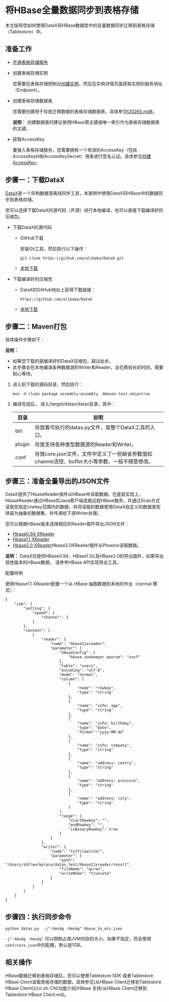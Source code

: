 # 将HBase全量数据同步到表格存储

本文指导您如何使用DataX将HBase数据库中的全量数据同步迁移到表格存储（Tablestore）中。

## 准备工作

-   [开通表格存储服务](/cn.zh-CN/快速入门/开通表格存储服务.md)
-   创建表格存储实例

    您需要在表格存储控制台[创建实例](/cn.zh-CN/快速入门/创建实例.md)，然后在实例详情页面获取实例的服务地址（Endpoint）。

-   创建表格存储数据表

    您需要创建用于存放迁移数据的表格存储数据表，具体参见[t20265.md\#](/cn.zh-CN/快速入门/创建数据表.md)。

    **说明：** 创建数据表时建议使用HBase原主键或唯一索引作为表格存储数据表的主键。

-   获取AccessKey

    要接入表格存储服务，您需要拥有一个有效的AccessKey（包括AccessKeyId和AccessKeySecret）用来进行签名认证。具体参见[创建AccessKey]()。


## 步骤一：下载DataX

[DataX](https://github.com/alibaba/DataX/blob/master/introduction.md)​是一个异构数据源离线同步工具，本案例中使用DataX将HBase中的数据同步到表格存储。

您可以选择下载DataX的源代码（开源）进行本地编译，也可以直接下载编译好的压缩包。

-   下载DataX的源代码
    -   GitHub下载

        安装Git工具，然后执行以下操作：

        ```
        git clone https://github.com/alibaba/DataX.git
        ```

    -   [本地下载](http://datax-opensource.oss-cn-hangzhou.aliyuncs.com/datax.tar.gz)
-   下载编译好的压缩包
    -   DataX的GitHub地址上获得下载链接：

        ```
        https://github.com/alibaba/DataX
        ```

    -   [本地下载](http://datax-opensource.oss-cn-hangzhou.aliyuncs.com/datax.tar.gz?spm=a2c4e.11153940.0.0.318c29fbVnjt3M&file=datax.tar.gz)

## 步骤二：Maven打包

具体操作步骤如下：

**说明：**

-   如果您下载的是编译好的DataX压缩包，跳过此步。
-   此步骤会在本地编译各种数据源的Writer和Reader，会花费较长的时间，需要耐心等待。

1.  进入到下载的源码目录，然后执行：

    ```
    mvn -U clean package assembly:assembly -Dmaven.test.skip=true
    ```

2.  编译完成后， 进入/target/datax/datax目录，其中：

    |目录|说明|
    |--|--|
    |bin|存放着可执行的datax.py文件，是整个DataX工具的入口。|
    |plugin|存放支持各种类型数据源的Reader和Writer。|
    |conf|存放core.json文件，文件中定义了一些缺省参数值如channle流控、buffer大小等参数，一般不随意修改。|


## 步骤三：准备全量导出的JSON文件

DataX提供了HbaseReader插件从HBase中读取数据。在底层实现上，HbaseReader通过HBase的Java客户端连接远程HBase服务，并通过Scan方式读取您指定rowkey范围内的数据，并将读取的数据使用DataX自定义的数据类型拼装为抽象的数据集，并传递给下游Writer处理。

您可以根据HBase版本选择相应的Reader插件导出JSON文件：

-   [Hbase0.94 XReader](https://github.com/alibaba/DataX/blob/master/hbase094xreader/doc/hbase094xreader.md)
-   [Hbase1.1 XReader](https://github.com/alibaba/DataX/blob/master/hbase11xreader/doc/hbase11xreader.md)
-   [Hbase2.0 XReader](https://github.com/alibaba/DataX/blob/master/hbase20xsqlreader/doc/hbase20xsqlreader.md)Hbase2.0XReader插件从Phoenix读取数据。

**说明：** DataX仅提供HBase0.94、HBase1.1以及HBase2.0的导出插件，如需导出其他版本的HBase数据， 请参考HBase API实现导出工具。

配置样例

使用Hbase1.1 XReader配置一个从 HBase 抽取数据到本地的作业（normal 模式）：

```
{
    "job": {
        "setting": {
            "speed": {
                "channel": 1
            }
        },
        "content": [
            {
                "reader": {
                    "name": "hbase11xreader",
                    "parameter": {
                        "hbaseConfig": {
                            "hbase.zookeeper.quorum": "xxxf"
                        },
                        "table": "users",
                        "encoding": "utf-8",
                        "mode": "normal",
                        "column": [
                            {
                                "name": "rowkey",
                                "type": "string"
                            },
                            {
                                "name": "info: age",
                                "type": "string"
                            },
                            {
                                "name": "info: birthday",
                                "type": "date",
                                "format":"yyyy-MM-dd"
                            },
                            {
                                "name": "info: company",
                                "type": "string"
                            },
                            {
                                "name": "address: contry",
                                "type": "string"
                            },
                            {
                                "name": "address: province",
                                "type": "string"
                            },
                            {
                                "name": "address: city",
                                "type": "string"
                            }
                        ],
                        "range": {
                            "startRowkey": "",
                            "endRowkey": "",
                            "isBinaryRowkey": true
                        }
                    }
                },
                "writer": {
                    "name": "txtfilewriter",
                    "parameter": {
                        "path": "/Users/shf/workplace/datax_test/hbase11xreader/result",
                        "fileName": "qiran",
                        "writeMode": "truncate"
                    }
                }
            }
        ]
    }
}
```

## 步骤四：执行同步命令

```
python datax.py  -j"-Xms4g -Xmx4g" hbase_to_ots.json
```

`-j"-Xms4g -Xmx4g"` 可以限制占用JVM内存的大小。如果不指定，将会使用`conf/core.json`中的配置，默认是1GB。

## 相关操作

HBase数据迁移到表格存储后，您可以使用Tablestore SDK 或者Tablestore HBase Client读取表格存储的数据，具体参见[从HBase Client迁移到Tablestore HBase Client](/cn.zh-CN/功能介绍/HBase 支持/从HBase Client迁移到Tablestore HBase Client.md)。

